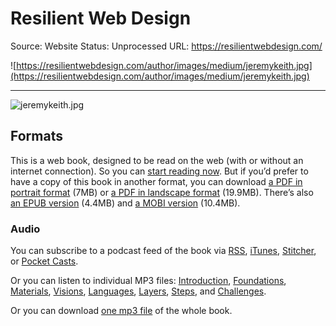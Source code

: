 # Resilient Web Design

Source: Website
Status: Unprocessed
URL: https://resilientwebdesign.com/

![https://resilientwebdesign.com/author/images/medium/jeremykeith.jpg](https://resilientwebdesign.com/author/images/medium/jeremykeith.jpg)

---

![jeremykeith.jpg](Resilient%20Web%20Design%20831c732bd74844b78ad6815b1cee74e0/jeremykeith.jpg)

## Formats

This is a web book, designed to be read on the web (with or without an internet connection). So you can [start reading now](https://resilientwebdesign.com/introduction/). But if you’d prefer to have a copy of this book in another format, you can download [a PDF in portrait format](https://resilientwebdesign.s3.amazonaws.com/downloads/ResilientWebDesign-portrait.pdf) (7MB) or [a PDF in landscape format](http://resilientwebdesign.s3.amazonaws.com/downloads/ResilientWebDesign-landscape.pdf) (19.9MB). There’s also [an EPUB version](https://resilientwebdesign.s3.amazonaws.com/downloads/ResilientWebDesign.epub) (4.4MB) and [a MOBI version](https://resilientwebdesign.s3.amazonaws.com/downloads/ResilientWebDesign.mobi) (10.4MB).

### Audio

You can subscribe to a podcast feed of the book via [RSS](https://resilientwebdesign.com/podcast.rss), [iTunes](https://itunes.apple.com/podcast/resilient-web-design/id1183700985), [Stitcher](http://www.stitcher.com/podcast/resilient-web-design), or [Pocket Casts](https://play.pocketcasts.com/web/podcasts/share?id=2432cc30-a380-0134-9123-3327a14bcdba).

Or you can listen to individual MP3 files: [Introduction](https://resilientwebdesign.s3.amazonaws.com/podcast/introduction.mp3), [Foundations](https://resilientwebdesign.s3.amazonaws.com/podcast/Chapter1.mp3), [Materials](https://resilientwebdesign.s3.amazonaws.com/podcast/Chapter2.mp3), [Visions](https://resilientwebdesign.s3.amazonaws.com/podcast/Chapter3.mp3), [Languages](https://resilientwebdesign.s3.amazonaws.com/podcast/Chapter4.mp3), [Layers](https://resilientwebdesign.s3.amazonaws.com/podcast/Chapter5.mp3), [Steps](https://resilientwebdesign.s3.amazonaws.com/podcast/Chapter6.mp3), and [Challenges](https://resilientwebdesign.s3.amazonaws.com/podcast/Chapter7.mp3).

Or you can download [one mp3 file](http://resilientwebdesign.s3.amazonaws.com/downloads/ResilientWebDesign.mp3) of the whole book.